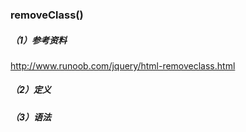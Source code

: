 ### removeClass\(\)

##### （1）参考资料

http://www.runoob.com/jquery/html-removeclass.html

##### （2）定义



##### （3）语法



